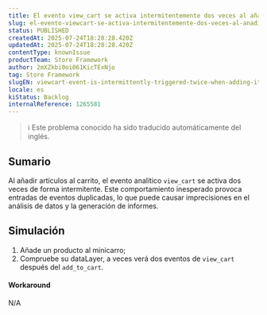 ```yaml
---
title: El evento view_cart se activa intermitentemente dos veces al añadir artículos al minicart
slug: el-evento-viewcart-se-activa-intermitentemente-dos-veces-al-anadir-articulos-al-minicart
status: PUBLISHED
createdAt: 2025-07-24T18:28:28.420Z
updatedAt: 2025-07-24T18:28:28.420Z
contentType: knownIssue
productTeam: Store Framework
author: 2mXZkbi0oi061KicTExNjo
tag: Store Framework
slugEN: viewcart-event-is-intermittently-triggered-twice-when-adding-items-to-the-minicart
locale: es
kiStatus: Backlog
internalReference: 1265581
---
```


>ℹ️ Este problema conocido ha sido traducido automáticamente del inglés.

## Sumario


Al añadir artículos al carrito, el evento analítico `view_cart` se activa dos veces de forma intermitente. Este comportamiento inesperado provoca entradas de eventos duplicadas, lo que puede causar imprecisiones en el análisis de datos y la generación de informes.

## Simulación



1. Añade un producto al minicarro;
2. Compruebe su dataLayer, a veces verá dos eventos de `view_cart` después del `add_to_cart`.


#### Workaround


N/A




